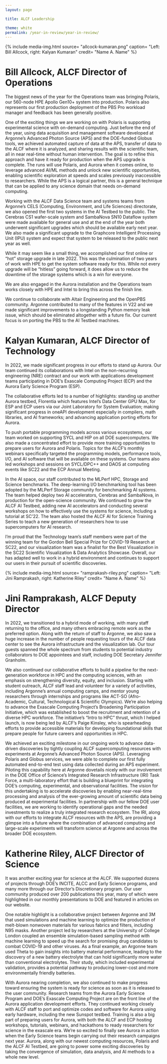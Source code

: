 ```yaml
---
layout: page

title: ALCF Leadership

theme: white
permalink: /year-in-review/year-in-review/
---
```




{% include media-img.html
   source= "allcock-kumaran.png"
   caption= "Left: Bill Allcock, right: Kalyan Kumaran"
   credit= "Name A. Name"
%}

# Bill Allcock, ALCF Director of Operations

The biggest news of the year for the Operations team was bringing Polaris, our 560-node HPE Apollo Gen10+ system into production. Polaris also represents our first production deployment of the PBS Pro workload manager and feedback has been generally positive.

One of the exciting things we are working on with Polaris is supporting experimental science with on-demand computing. Just before the end of the year, using data acquisition and management software developed at Argonne’s Advanced Photon Source (APS) and the DOE-funded Globus tools, we achieved automated capture of data at the APS, transfer of data to the ALCF where it is analyzed, and sharing results with the scientific team, all in near real-time without human intervention. The goal is to refine this approach and have it ready for production when the APS upgrade is complete. The runs will use Polaris, and Aurora when it comes online, to leverage advanced AI/ML methods and unlock new scientific opportunities, enabling scientific exploration at speeds and scales previously inaccessible to researchers.  While the APS is a logical partner, this is a general technique that can be applied to any science domain that needs on-demand computing.

Working with the ALCF Data Science team and systems teams from Argonne’s CELS (Computing, Environment, and Life Sciences) directorate, we also opened the first two systems in the AI Testbed to the public. The Cerebras CS1 wafer-scale system and SambaNova SN10 Dataflow system were made available for general use and at the end of the year both underwent significant upgrades which should be available early next year. We also made a significant upgrade to the Graphcore Intelligent Processing Unit (IPU) system and expect that system to be released to the public next year as well.

While it may seem like a small thing, we accomplished our first online or “hot” storage upgrade in late 2022. This was the culmination of two years of work with HPE to get the system software ready for this. While not every upgrade will be “hitless” going forward, it does allow us to reduce the downtime of the storage systems which is a win for everyone.

We are also engaged in the Aurora installation and the Operations team works closely with HPE and Intel to bring this across the finish line.

We continue to collaborate with Altair Engineering and the OpenPBS community. Argonne contributed to many of the features in V22 and we made significant improvements to a longstanding Python memory leak issue, which should be eliminated altogether with a future fix. Our current focus is on porting the PBS to the AI Testbed machines.



# Kalyan Kumaran, ALCF Director of Technology

In 2022, we made significant progress in our efforts to stand up Aurora. Our team continued its collaborations with Intel on the non-recurring engineering (NRE) contract and our work with applications development teams participating in DOE’s Exascale Computing Project (ECP) and the Aurora Early Science Program (ESP).

The collaborative efforts led to a number of highlights: standing up another Aurora testbed, Florentia which features Intel’s Data Center GPU Max, for ESP and ECP users via our Joint Laboratory for System Evaluation; making significant progress in oneAPI development especially in compilers, math libraries, and AI frameworks; and advancing application porting efforts for Aurora.

To push portable programming models across various ecosystems, our team worked on supporting SYCL and HIP on all DOE supercomputers. We also made a concentrated effort to provide more training opportunities to prepare users for Aurora and Polaris. Topics for the ALCF’s monthly webinars specifically targeted the programming models, performance tools, I/O, and AI software that will be available on these systems. Our teams also led workshops and sessions on SYCL/DPC++ and DAOS at computing events like SC22 and the ECP Annual Meeting.

In the AI space, our staff contributed to the MLPerf HPC, Storage and Science benchmarks. The deep-learning I/O benchmarking tool has been adopted by the MLPerf Storage community for benchmarking AI systems. The team helped deploy two AI accelerators, Cerebras and SambaNova, in production for the open-science community. We continued to grow the ALCF AI Testbed, adding new AI accelerators and conducting several workshops on how to effectively use the systems for science, Including a tutorial at SC’22. The team also hosted the ALCF AI for Science Training Series to teach a new generation of researchers how to use supercomputers for AI research.

I’m proud that the Technology team’s staff members were part of the winning team for the Gordon Bell Special Prize for COVID-19 Research at SC22, and our visualization team was a finalist for the Best Visualization in the SC22 Scientific Visualization & Data Analytics Showcase. Overall, our has adapted well to work in a hybrid environment and continues to support our users in their pursuit of scientific discoveries.



{% include media-img.html
   source= "ramprakash-riley.png"
   caption= "Left: Jini Ramprakash, right: Katherine Riley"
   credit= "Name A. Name"
%}

# Jini Ramprakash, ALCF Deputy Director

In 2022, we transitioned to a hybrid mode of working, with many staff returning to the office, and many others embracing remote work as the preferred option. Along with the return of staff to Argonne, we also saw a huge increase in the number of people requesting tours of the ALCF data center to see the Aurora infrastructure and the visualization lab. Our tour guests spanned the whole spectrum from students to potential industry collaborators to DOE appointees and staff, including DOE Secretary Jennifer Granholm.

We also continued our collaborative efforts to build a pipeline for the next-generation workforce in HPC and the computing sciences, with an emphasis on strengthening diversity, equity, and inclusion. Starting with student outreach, ALCF staff lead and volunteer for a variety of activities, including Argonne’s annual computing camps, and mentor young researchers through internships and programs like ACT-SO (Afro-Academic, Cultural, Technological & Scientific Olympics). We’re also helping to advance the Exascale Computing Project’s Broadening Participation Initiative, which was established to boost the recruitment and retention of a diverse HPC workforce. The initiative’s “Intro to HPC” thrust, which I helped launch, is now being led by ALCF’s Paige Kinsley, who is spearheading efforts to provide accessible materials for developing foundational skills that prepare people for future careers and opportunities in HPC. 

We achieved an exciting milestone in our ongoing work to advance data-driven discoveries by tightly coupling ALCF supercomputing resources with experiments at Argonne’s Advanced Photon Source (APS). Leveraging Polaris and Globus services, we were able to complete our first fully automated end-to-end test using data collected during an APS experiment. Piloting this capability here at Argonne dovetails nicely with our involvement in the DOE Office of Science’s Integrated Research Infrastructure (IRI) Task Force, a multi-laboratory effort that is building a blueprint for integrating DOE’s computing, experimental, and observational facilities. The vision for this undertaking is to accelerate discoveries by enabling near-real-time processing and analysis of the ever-growing amount of scientific data being produced at experimental facilities. In partnership with our fellow DOE user facilities, we are working to identify operational gaps and the needed investments to realize a truly integrated research ecosystem. The IRI, along with our efforts to integrate ALCF resources with the APS, are providing a glimpse into a future where the combination of advanced computing and large-scale experiments will transform science at Argonne and across the broader DOE ecosystem.


# Katherine Riley, ALCF Director of Science

It was another exciting year for science at the ALCF. We supported dozens of projects through DOE’s INCITE, ALCC and Early Science programs, and many more through our Director’s Discretionary program. Our user community produced over 200 publications this year, many of which were highlighted in our monthly presentations to DOE and featured in articles on our website. 

One notable highlight is a collaborative project between Argonne and 3M that used simulations and machine learning to optimize the production of melt-blown nonwoven materials for various fabrics and filters, including N95 masks. Another project led by researchers at the University of College London coupled an ensemble simulation-based sampling method with machine learning to speed up the search for promising drug candidates to combat COVID-19 and other viruses. As a final example, an Argonne team used Theta to gain insights into battery material performance, leading to the discovery of a new battery electrolyte that can hold significantly more water than conventional electrolytes. Their study, which included experimental validation, provides a potential pathway to producing lower-cost and more environmentally friendly batteries.

With Aurora nearing completion, we also continued to make progress toward ensuring the system is ready for science as soon as it is released to the user community. Research teams from the Aurora Early Science Program and DOE’s Exascale Computing Project are on the front line of the Aurora application development efforts. They continued working closely with ALCF staff to port and optimize codes and software for Aurora using early hardware, including the new Sunspot testbed. Training is also a big part of preparing users for Aurora, with both the ALCF and ECP hosting workshops, tutorials, webinars, and hackathons to ready researchers for science in the exascale era. We’re so excited to finally see Aurora in action when the Early Science teams begin carrying out their research campaigns next year. Aurora, along with our newest computing resources, Polaris and the ALCF AI Testbed, are going to power some exciting discoveries by taking the convergence of simulation, data analysis, and AI methods to a whole new level. 
